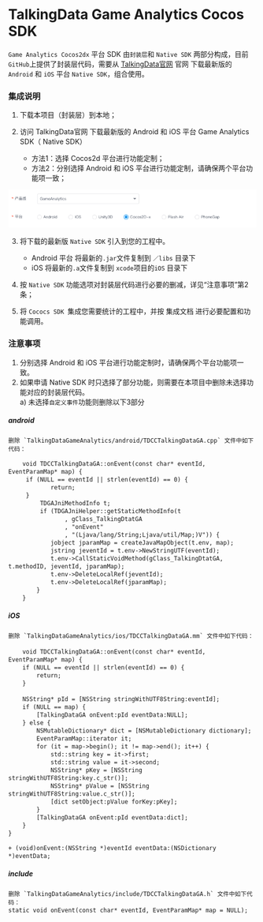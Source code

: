 # TalkingData Game Analytics Cocos SDK

`Game Analytics Cocos2dx` 平台 SDK 由`封装层`和 `Native SDK` 两部分构成，目前`GitHub`上提供了封装层代码，需要从 [TalkingData官网](https://www.talkingdata.com/spa/sdk/#/config) 官网 下载最新版的 `Android` 和 `iOS` 平台 `Native SDK`，组合使用。
 
### <a name="Explain"></a>集成说明 
1. 下载本项目（封装层）到本地；

2. 访问 TalkingData官网 下载最新版的 Android 和 iOS 平台 Game Analytics SDK（ Native SDK）
 	- 方法1：选择 Cocos2d 平台进行功能定制；
 	- 方法2：分别选择 Android 和 iOS 平台进行功能定制，请确保两个平台功能项一致；
<img src="image/cocos2d.png" width="600px" />

3. 将下载的最新版  `Native SDK` 引入到您的工程中。
	- Android 平台
	将最新的`.jar`文件复制到 `／libs` 目录下
	- iOS
	将最新的`.a`文件复制到 `xcode`项目的`iOS` 目录下
	
4. 按 `Native SDK` 功能选项对封装层代码进行必要的删减，详见“注意事项”第2条；

5. 将 `Cococs SDK `集成您需要统计的工程中，并按 集成文档 进行必要配置和功能调用。

### <a name="Notes"></a>注意事项
1. 分别选择 Android 和 iOS 平台进行功能定制时，请确保两个平台功能项一致。
2. 如果申请 Native SDK 时只选择了部分功能，则需要在本项目中删除未选择功能对应的封装层代码。  
a) 未选择`自定义事件`功能则删除以下3部分
##### android 
	删除 `TalkingDataGameAnalytics/android/TDCCTalkingDataGA.cpp` 文件中如下代码： 
```
	void TDCCTalkingDataGA::onEvent(const char* eventId, EventParamMap* map) {  
	 if (NULL == eventId || strlen(eventId) == 0) {  
	        return;  
	 }
		 TDGAJniMethodInfo t;
		 if (TDGAJniHelper::getStaticMethodInfo(t
		    	, gClass_TalkingDtatGA  
		    	, "onEvent"  
		    	, "(Ljava/lang/String;Ljava/util/Map;)V")) {
		    jobject jparamMap = createJavaMapObject(t.env, map);  
		    jstring jeventId = t.env->NewStringUTF(eventId);  
			t.env->CallStaticVoidMethod(gClass_TalkingDtatGA, t.methodID, jeventId, jparamMap);  
			t.env->DeleteLocalRef(jeventId);  
			t.env->DeleteLocalRef(jparamMap);  
		}
	}
```
##### iOS

```
删除 `TalkingDataGameAnalytics/ios/TDCCTalkingDataGA.mm` 文件中如下代码：

	void TDCCTalkingDataGA::onEvent(const char* eventId, EventParamMap* map) {
    if (NULL == eventId || strlen(eventId) == 0) {
        return;
    }
    
    NSString* pId = [NSString stringWithUTF8String:eventId];
    if (NULL == map) {
        [TalkingDataGA onEvent:pId eventData:NULL];
    } else {
        NSMutableDictionary* dict = [NSMutableDictionary dictionary];
        EventParamMap::iterator it;
        for (it = map->begin(); it != map->end(); it++) {
            std::string key = it->first;
            std::string value = it->second;
            NSString* pKey = [NSString stringWithUTF8String:key.c_str()];
            NSString* pValue = [NSString stringWithUTF8String:value.c_str()];
            [dict setObject:pValue forKey:pKey];
        }
        [TalkingDataGA onEvent:pId eventData:dict];
    }
}
```

```
+ (void)onEvent:(NSString *)eventId eventData:(NSDictionary *)eventData;
```
##### include
```
删除 `TalkingDataGameAnalytics/include/TDCCTalkingDataGA.h` 文件中如下代码： 
static void onEvent(const char* eventId, EventParamMap* map = NULL);
```
